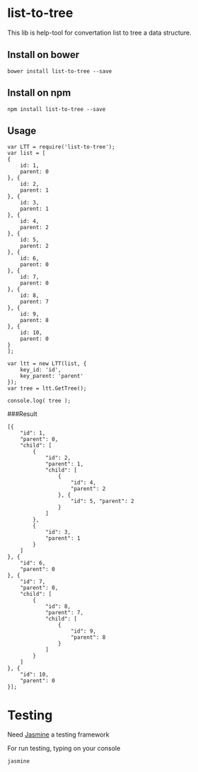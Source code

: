 # list-to-tree
This lib is help-tool for convertation list to tree a data structure.

## Install on bower
    bower install list-to-tree --save
    
## Install on npm
    npm install list-to-tree --save

## Usage

    var LTT = require('list-to-tree');
    var list = [
    {
        id: 1,
        parent: 0
    }, {
        id: 2,
        parent: 1
    }, {
        id: 3,
        parent: 1
    }, {
        id: 4,
        parent: 2
    }, {
        id: 5,
        parent: 2
    }, {
        id: 6,
        parent: 0
    }, {
        id: 7,
        parent: 0
    }, {
        id: 8,
        parent: 7
    }, {
        id: 9,
        parent: 8
    }, {
        id: 10,
        parent: 0
    }
    ];
    
    var ltt = new LTT(list, {
        key_id: 'id',
        key_parent: 'parent'
    });
    var tree = ltt.GetTree();

    console.log( tree );
    
###Result

    [{
        "id": 1,
        "parent": 0,
        "child": [
            {
                "id": 2,
                "parent": 1,
                "child": [
                    {
                        "id": 4,
                        "parent": 2
                    }, {
                        "id": 5, "parent": 2
                    }
                ]
            },
            {
                "id": 3,
                "parent": 1
            }
        ]
    }, {
        "id": 6,
        "parent": 0
    }, {
        "id": 7,
        "parent": 0,
        "child": [
            {
                "id": 8,
                "parent": 7,
                "child": [
                    {
                        "id": 9,
                        "parent": 8
                    }
                ]
            }
        ]
    }, {
        "id": 10,
        "parent": 0
    }];

# Testing
Need [Jasmine](https://github.com/jasmine/jasmine) a testing framework

For run testing, typing on your console

    jasmine